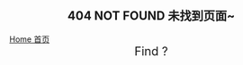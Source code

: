 


<div id="home_page">
    <h2 style="width: 100%; text-align: center;">404 NOT FOUND 未找到页面~</h2>
    <div id="big_btn_wrapper">
        <div class="big_btn">
            <a href="/">Home 首页</a>
        </div>
    </div>
    <div id="redirect" style="text-align: center;font-size: 1.5em;">
        Find <a id="redirect_link" style="color: #ff6b63;"></a> ?
    </div>
</div>
<script>
    (function(){
        var redirect_url = "/maixpy" + window.location.pathname;
        document.getElementById("redirect_link").href = redirect_url;
        document.getElementById("redirect_link").innerHTML = redirect_url;
    }());
</script>